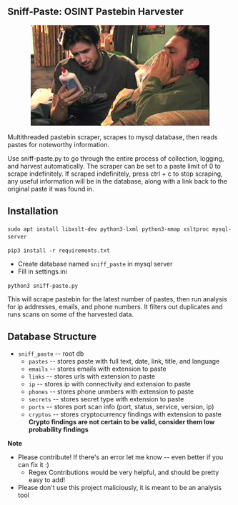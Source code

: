 ## Sniff-Paste: OSINT Pastebin Harvester

<p align="center">
    <img src="res/sniff-paste-pic.jpg" width="400"></img>
</p>

Multithreaded pastebin scraper, scrapes to mysql database, then reads pastes for noteworthy information.

Use sniff-paste.py  to go through the entire process of collection, logging, and harvest automatically. The scraper can be set to a paste limit of 0 to scrape indefinitely. If scraped indefinitely, press ctrl + c to stop scraping, any useful information will be in the database, along with a link back to the original paste it was found in.


## Installation

`sudo apt install libxslt-dev python3-lxml python3-nmap xsltproc mysql-server`

`pip3 install -r requirements.txt`

 - Create database named `sniff_paste` in mysql server
 - Fill in settings.ini

`python3 sniff-paste.py`

This will scrape pastebin for the latest number of pastes, then run analysis for ip addresses, emails, and phone numbers. It filters out duplicates and runs scans on some of the harvested data.

## Database Structure 
- `sniff_paste` -- root db
	- `pastes` -- stores paste with full text, date, link, title, and language
	- `emails` -- stores emails with extension to paste
	- `links` -- stores urls with extension to paste
	- `ip` -- stores ip with connectivity and extension to paste
	- `phones` -- stores phone unmbers with extension to paste
	- `secrets` -- stores secret type with extension to paste
	- `ports` -- stores port scan info (port, status, service, version, ip)
	- `cryptos` -- stores cryptocurrency findings with extension to paste 
	**Crypto findings are not certain to be valid, consider them low probability findings**


**Note**

- Please contribute! If there's an error let me know -- even better if you can fix it :)
	- Regex Contributions would be very helpful, and should be pretty easy to add!
- Please don't use this project maliciously, it is meant to be an analysis tool
